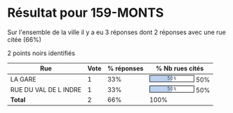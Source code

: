 # Résultat pour 159-MONTS

Sur l'ensemble de la ville il y a eu 3 réponses dont 2 réponses avec une rue citée (66%)

2 points noirs identifiés

| Rue | Vote | % réponses | % Nb rues cités|
|-----|------|------------|----------------|
| LA GARE | 1 | 33% | <img src="../../img/bar_50.gif" />&nbsp;50%|
| RUE DU VAL DE L INDRE | 1 | 33% | <img src="../../img/bar_50.gif" />&nbsp;50%|
| **Total** | 2 | 66% | 100%|
